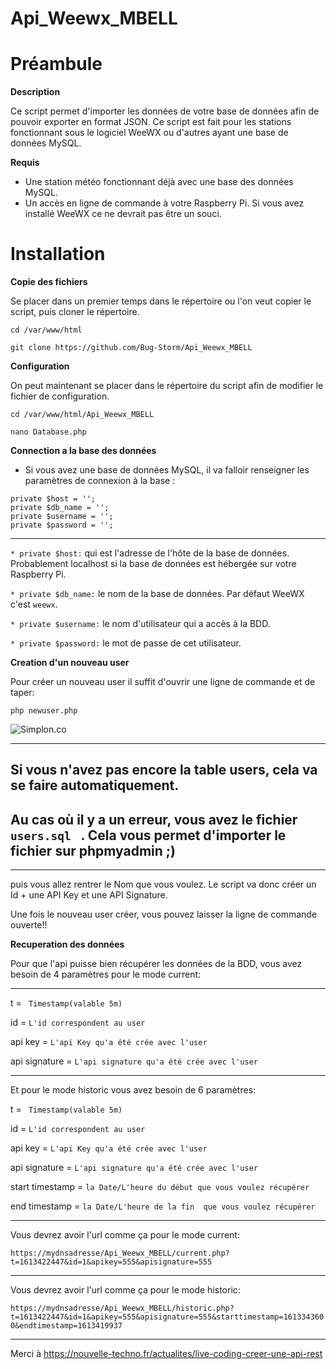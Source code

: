 # Api_Weewx_MBELL


# Préambule  

__Description__  

 Ce script permet d'importer  les  données de votre base de données afin de pouvoir exporter en format JSON.  Ce script est fait pour les stations fonctionnant sous le logiciel WeeWX ou d'autres ayant une base de données MySQL.  


 __Requis__ 

 * Une station météo fonctionnant déjà avec une base des données MySQL.
 * Un accès en ligne de commande à votre Raspberry Pi. Si vous avez installé WeeWX ce ne devrait pas être un souci.   



# __Installation__


 __Copie des fichiers__
 
 Se placer dans un premier temps dans le répertoire ou l'on veut copier le script, puis cloner le répertoire.  

 ` cd /var/www/html `  

 ` git clone https://github.com/Bug-Storm/Api_Weewx_MBELL `    



 __Configuration__

On peut maintenant se placer dans le répertoire du script afin de modifier le fichier de configuration.

 ` cd /var/www/html/Api_Weewx_MBELL `  
 
  ` nano Database.php `


 __Connection a la base des données__ 



 * Si vous avez une base de données MySQL, il va falloir renseigner les paramètres de connexion à la base :

  
  ` private $host = ''; `    
   `private $db_name = '';`     
   `private $username = ''; `    
   `private $password = ''; `  
   

----------------------------------------------------------------------------------------------------------------------------------------

  `* private $host:`   qui est l'adresse de l'hôte de la base de données. Probablement localhost si la base de données est hébergée sur votre Raspberry Pi.  

 `* private $db_name:`   le nom de la base de données. Par défaut WeeWX c'est  ` weewx `.  

 `* private $username:`   le nom d'utilisateur qui a accès à la BDD.

 `* private $password:`   le mot de passe de cet utilisateur.  

 
 __Creation d'un nouveau user__
 
 Pour créer un nouveau user il suffit d'ouvrir une ligne de commande et de taper:

 ` php newuser.php `

![Simplon.co](https://i.imgur.com/tsw3Hqe.gif)


*************************************************************************************************************************
Si vous n'avez pas encore la table users, cela va se faire automatiquement.
-------------------------------------------------------------------------------------------------------------------------
Au cas où il y a un erreur, vous avez le fichier `users.sql ` . Cela vous permet d'importer le fichier sur phpmyadmin ;)
------------------------------------------------------------------------------------------------------------------------
**************************************************************************************************************************

puis vous allez rentrer le Nom que vous voulez.  Le script va donc créer un Id + une API Key et une API Signature.  

Une fois le nouveau user créer, vous pouvez laisser la ligne de commande ouverte!!


__Recuperation des données__

Pour que l'api puisse bien récupérer les données de la BDD, vous avez besoin de 4 paramètres pour le mode current: 

---------------------------------------------------------------------
t =  ` Timestamp(valable 5m)`

id = ` L'id correspondent au user `

api key = ` L'api Key qu'a été crée avec l'user `

api signature = ` L'api signature qu'a été crée avec l'user `

--------------------------------------------------------------------
Et pour le mode historic vous avez besoin de 6 paramètres:

t =  ` Timestamp(valable 5m)`

id = ` L'id correspondent au user `

api key = ` L'api Key qu'a été crée avec l'user `

api signature = ` L'api signature qu'a été crée avec l'user `

start timestamp = ` la Date/L'heure du début que vous voulez récupérer  `

end timestamp = ` la Date/L'heure de la fin  que vous voulez récupérer  `

------------------------------------------------------------------------

Vous devrez avoir l'url comme ça pour le mode current: 

`https://mydnsadresse/Api_Weewx_MBELL/current.php?t=1613422447&id=1&apikey=555&apisignature=555 `

-------------------------------------------------------------------------

Vous devrez avoir l'url comme ça pour le mode historic:

`https://mydnsadresse/Api_Weewx_MBELL/historic.php?t=1613422447&id=1&apikey=555&apisignature=555&starttimestamp=1613343600&endtimestamp=1613419937 `

--------------------------------------------------------------------------

Merci à https://nouvelle-techno.fr/actualites/live-coding-creer-une-api-rest